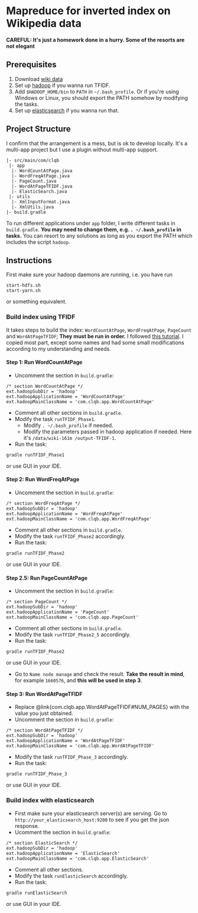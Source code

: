 # Mapreduce for inverted index on Wikipedia data

__CAREFUL: It's just a homework done in a hurry. Some of the resorts are not elegant__

## Prerequisites
1. Download [wiki data](https://dumps.wikimedia.org/)
2. Set up [hadoop](http://hadoop.apache.org/) if you wanna run TFIDF.
3. Add `$HADOOP_HOME/bin` to `PATH` in `~/.bash_profile`. Or if you're using Windows or Linux, you should export the PATH somehow by modifying the tasks.
4. Set up [elasticsearch](http://www.elasticsearch.org/) if you wanna run that.


## Project Structure
I confirm that the arrangement is a mess, but is ok to develop locally. It's a multi-app project but I use a plugin without multi-app support.

```
|- src/main/com/clqb
 |- app
  |- WordCountAtPage.java
  |- WordFreqAtPage.java
  |- PageCount.java
  |- WordAtPageTFIDF.java
  |- ElasticSearch.java
 |- utils
  |- XmlInputFormat.java
  |- XmlUtils.java
|- build.gradle
```

To run different applications under `app` folder, I write different tasks in `build.gradle`. __You may need to change them, e.g. `. ~/.bash_profile` in tasks.__ You can resort to any solutions as long as you export the PATH which includes the script `hadoop`.

## Instructions
First make sure your hadoop daemons are running, i.e. you have run

```
start-hdfs.sh
start-yarn.sh
```
or something equivalent.

### Build index using TFIDF
It takes steps to build the index: `WordCountAtPage`, `WordFreqAtPage`, `PageCount` and `WordAtPageTFIDF`; __They must be run in order.__ I followed [this tutorial](https://code.google.com/p/hadoop-clusternet/wiki/RunningMapReduceExampleTFIDF). I copied most part, except some names and had some small modifications according to my understanding and needs.

#### Step 1: Run WordCountAtPage
* Uncomment the section in `build.gradle`:

```
/* section WordCountAtPage */
ext.hadoopSubDir = 'hadoop'
ext.hadoopApplicationName = 'WordCountAtPage'
ext.hadoopMainClassName = 'com.clqb.app.WordCountAtPage'
```

* Comment all other sections in `build.gradle`.
* Modify the task `runTFIDF_Phase1`.
	* Modify `. ~/.bash_profile` if needed.
	* Modify the parameters passed in hadoop application if needed. Here it's `/data/wiki-161m /output-TFIDF-1`.
* Run the task:

```
gradle runTFIDF_Phase1
```
or use GUI in your IDE.
	
#### Step 2: Run WordFreqAtPage
* Uncomment the section in `build.gradle`:

```
/* section WordFreqAtPage */
ext.hadoopSubDir = 'hadoop'
ext.hadoopApplicationName = 'WordFreqAtPage'
ext.hadoopMainClassName = 'com.clqb.app.WordFreqAtPage'
```
* Comment all other sections in `build.gradle`.
* Modify the task `runTFIDF_Phase2` accordingly.
* Run the task:

```
gradle runTFIDF_Phase2
```
or use GUI in your IDE.

#### Step 2.5: Run PageCountAtPage
* Uncomment the section in `build.gradle`:

```
/* section PageCount */
ext.hadoopSubDir = 'hadoop'
ext.hadoopApplicationName = 'PageCount'
ext.hadoopMainClassName = 'com.clqb.app.PageCount'
```
* Comment all other sections in `build.gradle`.
* Modify the task `runTFIDF_Phase2_5` accordingly.
* Run the task:

```
gradle runTFIDF_Phase2
```
or use GUI in your IDE.

* Go to `Name node manage` and check the result. __Take the result in mind__, for example `1660576`, and __this will be used in step 3__.


#### Step 3: Run WordAtPageTFIDF
* Replace @link{com.clqb.app.WordAtPageTFIDF#NUM_PAGES} with the value you just obtained.
* Uncomment the section in `build.gradle`:

```
/* section WordAtPageTFIDF */
ext.hadoopSubDir = 'hadoop'
ext.hadoopApplicationName = 'WordAtPageTFIDF'
ext.hadoopMainClassName = 'com.clqb.app.WordAtPageTFIDF'
```

* Modify the task `runTFIDF_Phase_3` accordingly.
* Run the task:

```
gradle runTFIDF_Phase_3
```
or use GUI in your IDE.


### Build index with elasticsearch
* First make sure your elasticsearch server(s) are serving. Go to `http://your_elasticsearch_host:9200` to see if you get the json response.
* Ucomment the section in `build.gradle`:

```
/* section ElasticSearch */
ext.hadoopSubDir = 'hadoop'
ext.hadoopApplicationName = 'ElasticSearch'
ext.hadoopMainClassName = 'com.clqb.app.ElasticSearch'
```

* Comment all other sections.
* Modify the task `runElasticSearch` accordingly.
* Run the task:

```
gradle runElasticSearch
```
or use GUI in your IDE.


 

